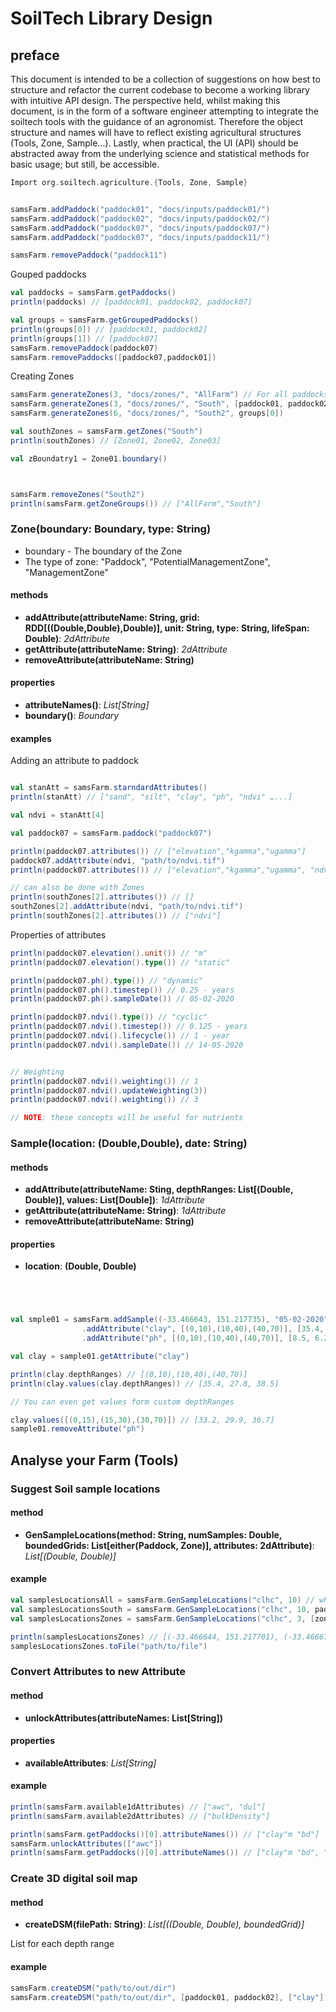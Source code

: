 # SoilTech Library Design

## preface

This document is intended to be a collection of suggestions on how best to structure and refactor the current codebase to become a working library with intuitive API design. The perspective held, whilst making this document, is in the form of a software engineer attempting to integrate the soiltech tools with the guidance of an agronomist. Therefore the object structure and names will have to reflect existing agricultural structures (Tools, Zone, Sample...). Lastly, when practical, the UI (API) should be abstracted away from the underlying science and statistical methods for basic usage; but still, be accessible.




```scala
Import org.soiltech.agriculture.{Tools, Zone, Sample}


samsFarm.addPaddock("paddock01", "docs/inputs/paddock01/")
samsFarm.addPaddock("paddock02", "docs/inputs/paddock02/")
samsFarm.addPaddock("paddock07", "docs/inputs/paddock07/")
samsFarm.addPaddock("paddock07", "docs/inputs/paddock11/")

samsFarm.removePaddock("paddock11")
```

Gouped paddocks

```scala
val paddocks = samsFarm.getPaddocks()
println(paddocks) // [paddock01, paddock02, paddock07]

val groups = samsFarm.getGroupedPaddocks()
println(groups[0]) // [paddock01, paddock02]
println(groups[1]) // [paddock07]
samsFarm.removePaddock(paddock07)
samsFarm.removePaddocks([paddock07,paddock01])
```

Creating Zones

```scala
samsFarm.generateZones(3, "docs/zones/", "AllFarm") // For all paddocks
samsFarm.generateZones(3, "docs/zones/", "South", [paddock01, paddock02]) // for only these two paddocks
samsFarm.generateZones(6, "docs/zones/", "South2", groups[0])

val southZones = samsFarm.getZones("South")
println(southZones) // [Zone01, Zone02, Zone03]

val zBoundatry1 = Zone01.boundary()



samsFarm.removeZones("South2")
println(samsFarm.getZoneGroups()) // ["AllFarm","South"]
```

### Zone(boundary: Boundary,  type: String)

 -  boundary - The boundary of the Zone
 -  The type of zone: "Paddock", "PotentialManagementZone", "ManagementZone"

#### methods

- **addAttribute(attributeName: String, grid: RDD[((Double,Double),Double)], unit: String, type: String, lifeSpan: Double)**: _2dAttribute_
- **getAttribute(attributeName: String)**: _2dAttribute_
- **removeAttribute(attributeName: String)**

#### properties

- **attributeNames()**: _List[String]_
- **boundary()**: _Boundary_

#### examples

Adding an attribute to paddock

```scala

val stanAtt = samsFarm.starndardAttributes()
println(stanAtt) // ["sand", "silt", "clay", "ph", "ndvi" …...]

val ndvi = stanAtt[4]

val paddock07 = samsFarm.paddock("paddock07")

println(paddock07.attributes()) // ["elevation","kgamma","ugamma"]
paddock07.addAttribute(ndvi, "path/to/ndvi.tif")
println(paddock07.attributes()) // ["elevation","kgamma","ugamma", "ndvi"]

// can also be done with Zones
println(southZones[2].attributes()) // []
southZones[2].addAttribute(ndvi, "path/to/ndvi.tif")
println(southZones[2].attributes()) // ["ndvi"]
```

Properties of attributes

```scala
println(paddock07.elevation().unit()) // "m"
println(paddock07.elevation().type()) // "static"

println(paddock07.ph().type()) // "dynamic"
println(paddock07.ph().timestep()) // 0.25 - years
println(paddock07.ph().sampleDate()) // 05-02-2020

println(paddock07.ndvi().type()) // "cyclic"
println(paddock07.ndvi().timestep()) // 0.125 - years
println(paddock07.ndvi().lifecycle()) // 1 - year
println(paddock07.ndvi().sampleDate()) // 14-05-2020


// Weighting
println(paddock07.ndvi().weighting()) // 1
println(paddock07.ndvi().updateWeighting(3))
println(paddock07.ndvi().weighting()) // 3

// NOTE: these concepts will be useful for nutrients
```

### Sample(location: (Double,Double), date: String)

#### methods

- **addAttribute(attributeName: Sting, depthRanges: List[(Double, Double)], values: List[Double])**: _1dAttribute_
- **getAttribute(attributeName: String)**: _1dAttribute_
- **removeAttribute(attributeName: String)**

#### properties

- **location**: **(Double, Double)**

```scala




val smple01 = samsFarm.addSample((-33.466643, 151.217735), "05-02-2020")
                .addAttribute("clay", [(0,10),(10,40),(40,70)], [35.4, 27.8, 38.5])
                .addAttribute("ph", [(0,10),(10,40),(40,70)], [8.5, 6.2, 7.7])

val clay = sample01.getAttribute("clay")

println(clay.depthRanges) // [(0,10),(10,40),(40,70)]
println(clay.values(clay.depthRanges)) // [35.4, 27.8, 38.5]

// You can even get values form custom depthRanges

clay.values([(0,15),(15,30),(30,70)]) // [33.2, 29.9, 36.7]
sample01.removeAttribute("ph")
```

## Analyse your Farm (Tools)

### Suggest Soil sample locations

#### method

- **GenSampleLocations(method: String, numSamples: Double, boundedGrids: List[either(Paddock, Zone)], attributes: 2dAttribute)**: _List[(Double, Double)]_

#### example

```scala
val samplesLocationsAll = samsFarm.GenSampleLocations("clhc", 10) // whole farm, all  2dAttributes
val samplesLocationsSouth = samsFarm.GenSampleLocations("clhc", 10, paddocks = [paddock01, paddock02], attributes = ["ndvi", "uGamma"])
val samplesLocationsZones = samsFarm.GenSampleLocations("clhc", 3, [zone01])

println(samplesLocationsZones) // [(-33.466644, 151.217701), (-33.466677, 151.217722),(-33.466683, 151.217755)]
samplesLocationsZones.toFile("path/to/file")
```

### Convert Attributes to new Attribute

#### method

- **unlockAttributes(attributeNames: List[String])**

#### properties

- **availableAttributes**: _List[String]_

#### example

```scala
println(samsFarm.available1dAttributes) // ["awc", "dul"]
println(samsFarm.available2dAttributes) // ["bulkDensity"]

println(samsFarm.getPaddocks()[0].attributeNames()) // ["clay"m "bd"]
samsFarm.unlockAttributes(["awc"])
println(samsFarm.getPaddocks()[0].attributeNames()) // ["clay"m "bd", "awc"]
```

### Create 3D digital soil map

#### method

- **createDSM(filePath: String)**: _List[((Double, Double), boundedGrid)]_

List for each depth range

#### example

```scala
samsFarm.createDSM("path/to/out/dir")
samsFarm.createDSM("path/to/out/dir", [paddock01, paddock02], ["clay"])
```

